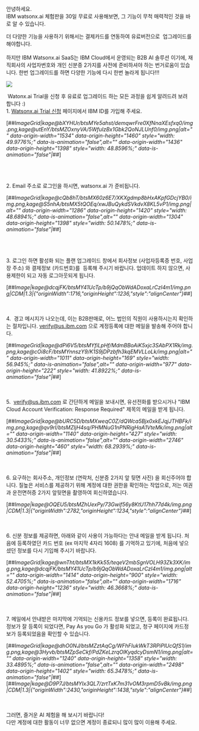    
   
안녕하세요.   
IBM watsonx.ai 체험판을 30일 무료로 사용해보면, 그 기능이 무척 매력적인 것을 바로 알 수 있습니다.

더 다양한 기능을 사용하기 위해서는 결제카드를 연동하여 유료버전으로  업그레이드를 해야합니다.   
   
하지만 IBM Watsonx.ai SaaS는 IBM Cloud에서 운영되는 B2B AI 솔루션 이기에, 재직회사의 사업자번호와 개인 신분증 2가지를 사전에 준비하셔야 하는 번거로움이 있습니다. 한번 업그레이드를 하면 다양한 기능에 다시 한번 놀라게 됩니다!!!

![](https://t1.daumcdn.net/keditor/emoticon/niniz/large/014.gif)

 Watonx.ai Trial을 신청 후 유료로 업그레이드 하는 모든 과정을 쉽게 알려드려 보려 합니다 :)   
1\. [Watsonx.ai Trial 신청](https://eu-de.dataplatform.cloud.ibm.com/registration/stepone?context=wx&preselect_region=true) 페이지에서 IBM ID를 가입해 주세요.

[##_ImageGrid|kage@bXYHUr/btsMYe5ahst/demqwrFre0XfNnaXEsfxq0/img.png,kage@utEnY/btsMZOxnyVA/5WfuIzBx1Gbk2QoNJLUnf0/img.png|alt="" data-origin-width="1534" data-origin-height="1460" style="width: 49.9776%;" data-is-animation="false",alt="" data-origin-width="1436" data-origin-height="1398" style="width: 48.8596%;" data-is-animation="false"|_##]

   
   
   
2\. Email 주소로 로그인을 하시면, watsonx.ai 가 준비됩니다.

[##_ImageGrid|kage@cQb8hT/btsMX60z6E7/XKXgdmp8bHxAKpfGDcjYB0/img.png,kage@S5nhA/btsMX5tQOEq/xwJBuQykdSVkdvX8KL5vP1/img.png|alt="" data-origin-width="1286" data-origin-height="1420" style="width: 48.6894%;" data-is-animation="false",alt="" data-origin-width="1304" data-origin-height="1398" style="width: 50.1478%;" data-is-animation="false"|_##]

   
   
   
3\. 로그인 하면 활성화 되는 플랜 업그레이드 창에서 회사정보 (사업자등록증 번호, 사업장 주소) 와 결제정보 (카드번호)를  등록해 주시기 바랍니다. 업데이트 하지 않으면, 사용제한이 되고 자동 로그아웃되게 됩니다.

[##_Image|kage@dcqjFK/btsMY41UcTp/b9jQqObWdADoxaLrCzI4m1/img.png|CDM|1.3|{"originWidth":1716,"originHeight":1236,"style":"alignCenter"}_##]

   
   
4.  경고 메시지가 나오는데, 이는 B2B판매로, 어느 법인의 직원이 사용하시는지 확인하는 절차입니다. verify@us.ibm.com 으로 계정등록에 대한 메일을 발송해 주어야 합니다. 

[##_ImageGrid|kage@dPi6V5/btsMYfiLpHf/MdmBBoAiK5xjc3SAbPX1Rk/img.png,kage@cOi8cF/btsMYnnszY9/K1S9jDPzbfh3kqEMVLLoLk/img.png|alt="" data-origin-width="1011" data-origin-height="169" style="width: 56.945%;" data-is-animation="false",alt="" data-origin-width="977" data-origin-height="222" style="width: 41.8922%;" data-is-animation="false"|_##]

   
   
5.  verify@us.ibm.com 로 간단하게 메일을 보내시면, 유선전화를 받으시거나 "IBM Cloud Account Verification: Response Required" 제목의 메일을 받게 됩니다. 

[##_ImageGrid|kage@bURC5D/btsMXweqC0Z/dQWca5Bjx0xkEJqjJTHBFk/img.png,kage@qv9rI/btsMZIjH4sq/PHMNuG1nPNRigHaA1VteMk/img.png|alt="" data-origin-width="1140" data-origin-height="427" style="width: 30.5433%;" data-is-animation="false",alt="" data-origin-width="2746" data-origin-height="460" style="width: 68.2939%;" data-is-animation="false"|_##]

   
   
6\. 요구하는 회사주소, 개인정보 (연락처, 신분증 2가지 앞 뒷면 사진) 을 회신주어야 합니다. 질높은 서비스를 제공하기 위해 계정에 대한 권한을 확인하는 작업으로, 저는 여권과 운전면허증 2가지 앞뒷면을 촬영하여 회신하였습니다.

[##_Image|kage@OQEU5/btsMZhUexPy/73Gwif56y8KtU17hh77d4k/img.png|CDM|1.3|{"originWidth":2782,"originHeight":1234,"style":"alignCenter"}_##]

   
   
6\. 신분 정보를 제공하면, 아래와 같이 사용이 가능하다는 안내 메일을 받게 됩니다. 처음에 등록하였던 카드 번호 (ex 마지막 4자리 1608) 를 기억하고 있기에, 처음에 넣으셨던 정보를 다시 기입해 주시기 바랍니다.

[##_ImageGrid|kage@wnTht/btsMX1kKk55/teqeV2mbSgnVOLH93Zk3XK/img.png,kage@dcqjFK/btsMY41UcTp/b9jQqObWdADoxaLrCzI4m1/img.png|alt="" data-origin-width="1414" data-origin-height="900" style="width: 52.4705%;" data-is-animation="false",alt="" data-origin-width="1716" data-origin-height="1236" style="width: 46.3668%;" data-is-animation="false"|_##]

   
   
7\. 메일에서 안내받은 마지막에 기억되는 신용카드 정보를 넣으면, 등록이 완료됩니다.  
정보가 잘 등록이 되었다면, Pay As you Go 가 활성화 되었고, 청구 페이지에 카드정보가 등록되었음을 확인할 수 있습니다.  
  

[##_ImageGrid|kage@dhO0NJ/btsMZztAqCg/WFhFIukWkT3RPiPlUcQfS1/img.png,kage@3Hyvb/btsMZpSeCkf/PdZKeLzrqOlKyqdcyDsmN1/img.png|alt="" data-origin-width="1240" data-origin-height="1358" style="width: 33.4895%;" data-is-animation="false",alt="" data-origin-width="2498" data-origin-height="1402" style="width: 65.3478%;" data-is-animation="false"|_##][##_Image|kage@D9P7J/btsMYIx3QL7/zrtTxK7m31vOM3rpmD5vBk/img.png|CDM|1.3|{"originWidth":2430,"originHeight":1438,"style":"alignCenter"}_##]

  
   
   
그러면, 즐거운 AI 체험을 해 보시기 바랍니다!   
다만 계정에 대한 활동이 너무 없으면 계정이 종료되니 많이 많이 이용해 주세요.